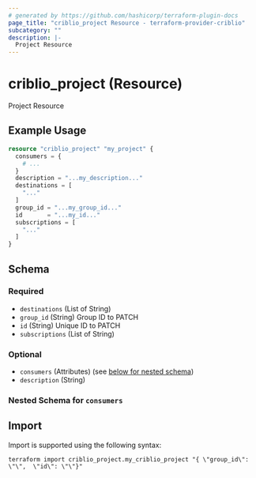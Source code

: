 ```yaml
---
# generated by https://github.com/hashicorp/terraform-plugin-docs
page_title: "criblio_project Resource - terraform-provider-criblio"
subcategory: ""
description: |-
  Project Resource
---
```


# criblio_project (Resource)

Project Resource

## Example Usage

```terraform
resource "criblio_project" "my_project" {
  consumers = {
    # ...
  }
  description = "...my_description..."
  destinations = [
    "..."
  ]
  group_id = "...my_group_id..."
  id       = "...my_id..."
  subscriptions = [
    "..."
  ]
}
```

<!-- schema generated by tfplugindocs -->
## Schema

### Required

- `destinations` (List of String)
- `group_id` (String) Group ID to PATCH
- `id` (String) Unique ID to PATCH
- `subscriptions` (List of String)

### Optional

- `consumers` (Attributes) (see [below for nested schema](#nestedatt--consumers))
- `description` (String)

<a id="nestedatt--consumers"></a>
### Nested Schema for `consumers`

## Import

Import is supported using the following syntax:

```shell
terraform import criblio_project.my_criblio_project "{ \"group_id\": \"\",  \"id\": \"\"}"
```
